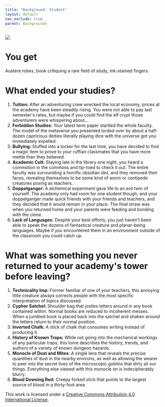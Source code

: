 ```yaml
---
title: "Background: Student"
layout: default
nav_exclude: true
parent: Backgrounds
---
```


![](https://static.wixstatic.com/media/4748ee_145f65a699e9429795fa681be13df92f~mv2.jpg/v1/fill/w_767,h_619,al_c,q_90/4748ee_145f65a699e9429795fa681be13df92f~mv2.jpg)

# You get

Austere robes, book critiquing a rare field of study, ink-stained fingers.

# What ended your studies?

1. **Tuition:** After an adventuring crew wrecked the local economy, prices at the academy have been steadily rising. You were not able to pay last semester's rates, but maybe if you could find the elf crypt those adventurers were whispering about...
2. **Forbidden Studies:** Your latest term paper startled the whole faculty. The model of the metaverse you presented lorded over by about a half-dozen capricious deities literally playing dice with the universe got you immediately expelled.
3. **Bullying:** Stuffed into a locker for the last time, you have decided to find a magic item to prove to your ruffian classmates that you have more mettle than they believed.
4. **Academic Cult:** Staying late in the library one night, you heard a commotion in the commons and tip-toed to check it out. The entire faculty was surrounding a horrific obsidian idol, and they removed their faces, revealing themselves to be some kind of worm or centipede creatures posing as teachers.
5. **Doppelganger:** A alchemical experiment gave life to an evil twin of yourself. The academy only had room for one student though, and your doppelganger made quick friends with your friends and teachers, and they decided that it would remain in your place. The final straw was when you returned home and your parents were feeding and bonding with the clone.
6. **Lack of Languages:** Despite your best efforts, you just haven't been able to speak the dozens of fantastical creature and planar-being languages. Maybe if you encountered them in an environment outside of the classroom you could catch up.

# What was something you never returned to your academy's tower before leaving?

1. **Technicality Imp:** Former familiar of one of your teachers, this annoying little creature always corrects people with the most specific interpretation of topics discussed.
2. **Cypher Satchel:** Shoulder bag that jostles letters around in any book contained within. Normal books are reduced to incoherent messes. When a jumbled book is placed back into the satchel and shaken around the letters return to their normal position.
3. **Inverted Chalk:** A stick of chalk that consumes writing instead of producing it.
4. **History of Known Traps:** While not going into the mechanical workings of any particular traps, this tome describes the history, trends, and authors of a variety of known dungeon hazards.
5. **Monocle of Dust and Mites**: A single lens that reveals the precise quantities of dust in the nearby environs, as well as allowing the wearer to peer into the secret lives of the microscopic goblins that dirty all our things. Everything else viewed with this monocle on is indecipherably blurry.
6. **Blood Dowsing Rod:** Creepy forked stick that points to the largest source of blood in a thirty-foot area.

This work is licensed under a [Creative Commons Attribution 4.0 International License](http://creativecommons.org/licenses/by/4.0/).

